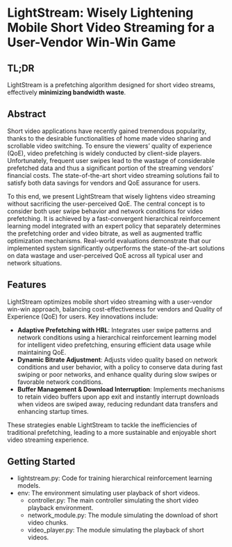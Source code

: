 # LightStream: Wisely Lightening Mobile Short Video Streaming for a User-Vendor Win-Win Game

## TL;DR
LightStream is a prefetching algorithm designed for short video streams, effectively **minimizing bandwidth waste**.

## Abstract

Short video applications have recently gained tremendous popularity, thanks to the desirable functionalities of home made video sharing and scrollable video switching. To ensure the viewers’ quality of experience (QoE), video prefetching is widely conducted by client-side players. Unfortunately, frequent user swipes lead to the wastage of considerable prefetched data and thus a significant portion of the streaming vendors’ financial costs. The state-of-the-art short video streaming solutions fail to satisfy both data savings for vendors and QoE assurance for users.

To this end, we present LightStream that wisely lightens video streaming without sacrificing the user-perceived QoE. The central concept is to consider both user swipe behavior and network conditions for video prefetching. It is achieved by a fast-convergent hierarchical reinforcement learning model integrated with an expert policy that separately determines the prefetching order and video bitrate, as well as augmented traffic optimization mechanisms. Real-world evaluations demonstrate that our implemented system significantly outperforms the state-of the-art solutions on data wastage and user-perceived QoE across all typical user and network situations.

## Features
LightStream optimizes mobile short video streaming with a user-vendor win-win approach, balancing cost-effectiveness for vendors and Quality of Experience (QoE) for users. Key innovations include:

- **Adaptive Prefetching with HRL**: Integrates user swipe patterns and network conditions using a hierarchical reinforcement learning model for intelligent video prefetching, ensuring efficient data usage while maintaining QoE.
- **Dynamic Bitrate Adjustment**: Adjusts video quality based on network conditions and user behavior, with a policy to conserve data during fast swiping or poor networks, and enhance quality during slow swipes or favorable network conditions.
- **Buffer Management & Download Interruption**: Implements mechanisms to retain video buffers upon app exit and instantly interrupt downloads when videos are swiped away, reducing redundant data transfers and enhancing startup times.

These strategies enable LightStream to tackle the inefficiencies of traditional prefetching, leading to a more sustainable and enjoyable short video streaming experience.

## Getting Started

- lightstream.py: Code for training hierarchical reinforcement learning models.
- env: The environment simulating user playback of short videos.
  - controller.py: The main controller simulating the short video playback environment.
  - network_module.py: The module simulating the download of short video chunks.
  - video_player.py: The module simulating the playback of short videos.
